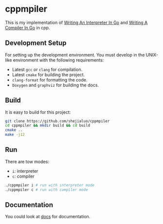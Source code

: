 # cppmpiler

This is my implementation of [Writing An Interpreter In Go](https://interpreterbook.com/)
and [Writing A Compiler In Go](https://compilerbook.com/) in cpp.

## Development Setup

For setting up the development environment. You must develop in the UNIX-like environment with the following requirements:

+ Latest `gcc` or `clang` for compilation.
+ Latest `cmake` for building the project.
+ `clang-format` for formatting the code.
+ `Doxygen` and `graphviz` for building the docs.

## Build

It is easy to build for this project:

```sh
git clone https://github.com/shejialuo/cppmpiler
cd cppmpiler && mkdir build && cd build
cmake ..
make -j12
```

## Run

There are tow modes:

+ `i`: interpreter
+ `c`: compiler

```sh
./cppmpiler i # run with interpreter mode
./cppmpiler c # run with compiler mode
```

## Documentation

You could look at [docs](https://shejialuo.github.io/cppmpiler/) for documentation.
